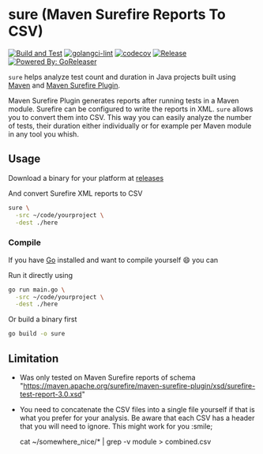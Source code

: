 # sure (Maven Surefire Reports To CSV)

[![Build and Test](https://github.com/teleivo/maven-surefire-reports-to-csv/actions/workflows/build_test.yml/badge.svg)](https://github.com/teleivo/maven-surefire-reports-to-csv/actions/workflows/build_test.yml)
[![golangci-lint](https://github.com/teleivo/maven-surefire-reports-to-csv/actions/workflows/golangci-lint.yml/badge.svg)](https://github.com/teleivo/maven-surefire-reports-to-csv/actions/workflows/golangci-lint.yml)
[![codecov](https://codecov.io/gh/teleivo/maven-surefire-reports-to-csv/branch/main/graph/badge.svg?token=1VFP7UVS4Z)](https://codecov.io/gh/teleivo/maven-surefire-reports-to-csv)
[![Release](https://img.shields.io/github/release/teleivo/maven-surefire-reports-to-csv.svg)](https://github.com/teleivo/maven-surefire-reports-to-csv/releases/latest)
[![Powered By: GoReleaser](https://img.shields.io/badge/powered%20by-goreleaser-green.svg)](https://github.com/goreleaser)

`sure` helps analyze test count and duration in Java projects built using
[Maven](https://maven.apache.org/) and
[Maven Surefire Plugin](https://maven.apache.org/surefire/maven-surefire-plugin/).

Maven Surefire Plugin generates reports after running tests in a Maven module.
Surefire can be configured to write the reports in XML. `sure` allows you
to convert them into CSV. This way you can easily analyze the number of tests,
their duration either individually or for example per Maven module in any tool
you whish.

## Usage

Download a binary for your platform at
[releases](https://github.com/teleivo/maven-surefire-reports-to-csv/releases)

And convert Surefire XML reports to CSV

```sh
sure \
  -src ~/code/yourproject \
  -dest ./here
```

### Compile

If you have [Go](https://golang.org/) installed and want to compile yourself
:smile: you can

Run it directly using

```sh
go run main.go \
  -src ~/code/yourproject \
  -dest ./here
```

Or build a binary first

```sh
go build -o sure
```

## Limitation

* Was only tested on Maven Surefire reports of schema
  "https://maven.apache.org/surefire/maven-surefire-plugin/xsd/surefire-test-report-3.0.xsd"
* You need to concatenate the CSV files into a single file yourself if that is
  what you prefer for your analysis. Be aware that each CSV has a header that
  you will need to ignore. This might work for you :smile;

    cat ~/somewhere_nice/* | grep -v module > combined.csv
